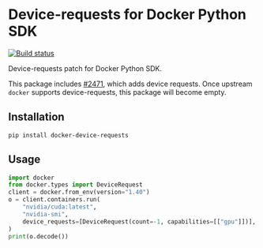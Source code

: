 # Device-requests for Docker Python SDK

[![Build status](
https://github.com/EpicWink/docker-py/workflows/test/badge.svg?branch=docker-device-requests)](
https://github.com/EpicWink/docker-py/actions?query=branch%3Adocker-device-requests+workflow%3Atest)

Device-requests patch for Docker Python SDK.

This package includes [#2471](https://github.com/docker/docker-py/pull/2471), which adds device requests. Once upstream `docker` supports device-requests, this package will become empty.

## Installation

    pip install docker-device-requests

## Usage

```python
import docker
from docker.types import DeviceRequest
client = docker.from_env(version="1.40")
o = client.containers.run(
    "nvidia/cuda:latest",
    "nvidia-smi",
    device_requests=[DeviceRequest(count=-1, capabilities=[["gpu"]])],
)
print(o.decode())
```
